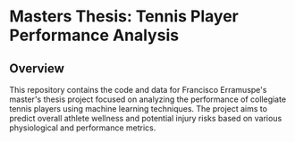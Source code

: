 # Masters Thesis: Tennis Player Performance Analysis

## Overview
This repository contains the code and data for Francisco Erramuspe's master's thesis project focused on analyzing the performance of collegiate tennis players using machine learning techniques. The project aims to predict overall athlete wellness and potential injury risks based on various physiological and performance metrics.
